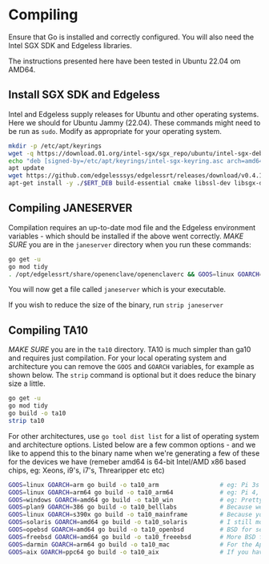 # Compiling

Ensure that Go is installed and correctly configured. You will also need the Intel SGX SDK and Edgeless libraries.

The instructions presented here have been tested in Ubuntu 22.04 om AMD64.

## Install SGX SDK and Edgeless

Intel and Edgeless supply releases for Ubuntu and other operating systems. Here we should for Ubuntu Jammy (22.04). These commands might need to be run as `sudo`. Modify as appropriate for your operating system.

```bash
mkdir -p /etc/apt/keyrings 
wget -q https://download.01.org/intel-sgx/sgx_repo/ubuntu/intel-sgx-deb.key -O /etc/apt/keyrings/intel-sgx-keyring.asc 
echo "deb [signed-by=/etc/apt/keyrings/intel-sgx-keyring.asc arch=amd64] https://download.01.org/intel-sgx/sgx_repo/ubuntu jammy main" > /etc/apt/sources.list.d/intel-sgx.list 
apt update  
wget https://github.com/edgelesssys/edgelessrt/releases/download/v0.4.1/edgelessrt_0.4.1_amd64_ubuntu-22.04.deb 
apt-get install -y ./$ERT_DEB build-essential cmake libssl-dev libsgx-dcap-default-qpl libsgx-dcap-ql libsgx-dcap-quote-verify
```

## Compiling JANESERVER

Compilation requires an up-to-date mod file and the Edgeless environment variables - which should be installed if the above went correctly. *MAKE SURE* you are in the `janeserver` directory when you run these commands:

```bash
go get -u
go mod tidy
. /opt/edgelessrt/share/openenclave/openenclaverc && GOOS=linux GOARCH=amd64 go build -o janeserver
```

You will now get a file called `janeserver` which is your executable.

If you wish to reduce the size of the binary, run `strip janeserver`

## Compiling TA10

*MAKE SURE* you are in the `ta10` directory.  TA10 is much simpler than ga10 and requires just compilation. For your local operating system and architecture you can remove the `GOOS` and `GOARCH` variables, for example as shown below. The `strip` command is optional but it does reduce the binary size a little.

```bash
go get -u
go mod tidy
go build -o ta10
strip ta10
```

For other architectures, use `go tool dist list` for a list of operating system and architecture options. Listed below are a few common options - and we like to append this to the binary name when we're generating a few of these for the devices we have (remeber amd64 is 64-bit Intel/AMD x86 based chips, eg: Xeons, i9's, i7's, Threaripper etc etc)

```bash
GOOS=linux GOARCH=arm go build -o ta10_arm                 # eg: Pi 3s
GOOS=linux GOARCH=arm64 go build -o ta10_arm64             # eg: Pi 4, 5s in 64-bit mode (also 3's I think)
GOOS=windows GOARCH=amd64 go build -o ta10_win             # eg: Pretty much every Win10, Win11 machine
GOOS=plan9 GOARCH=386 go build -o ta10_belllabs            # Because we're Bell Labs....
GOOS=linux GOARCH=s390x go build -o ta10_mainframe         # Because you either have an z-Series in the basement or Hercules
GOOS=solaris GOARCH=amd64 go build -o ta10_solaris         # I still mourn the lost of the SparcStation and UltraSparcs, RIP Sun.
GOOS=opebsd GOARCH=amd64 go build -o ta10_openbsd          # BSD for security
GOOS=freebsd GOARCH=amd64 go build -o ta10_freeebsd        # More BSD fun
GOOS=darmin GOARCH=arm64 go build -o ta10_mac              # For the Apple people out there...no TPM, but if you figure out attesting a T2 let me know
GOOS=aix GOARCH=ppc64 go build -o ta10_aix                 # If you have an AIX box, let me know...DRTM is supported during boot and a TPM too?
```

